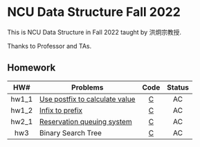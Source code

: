 # NCU Data Structure Fall 2022

This is NCU Data Structure in Fall 2022 taught by 洪炯宗教授.

Thanks to Professor and TAs.

## Homework

|  HW#  | Problems                                                              |                        Code                        | Status |
| :---: | --------------------------------------------------------------------- | :------------------------------------------------: | :----: |
| hw1_1 | [Use postfix to calculate value](http://140.115.51.40:81/problem/001) | [C](./HW/HW1/1_1-use_postfix_to_calculate_value.c) |   AC   |
| hw1_2 | [Infix to prefix](http://140.115.51.40:81/problem/002)                |        [C](./HW/HW1/1_2-infix_to_prefix.c)         |   AC   |
| hw2_1 | [Reservation queuing system](http://140.115.51.40:81/problem/003)     |   [C](./HW/HW2/2_1-reservation_queuing_system.c)   |   AC   |
|  hw3  | Binary Search Tree                                                    |              [C](./HW//HW3/hw3_bst.c)              |   AC   |

